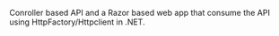 Conroller based API and a Razor based web app that consume the API using HttpFactory/Httpclient in .NET. 
